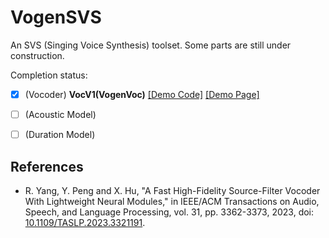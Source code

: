 # VogenSVS

An SVS (Singing Voice Synthesis) toolset. Some parts are still under construction.

Completion status:
- [x] (Vocoder) **VocV1(VogenVoc)** [[Demo Code]](tests/vocv1_demo.ipynb) [[Demo Page]](https://aqtq314.github.io/VogenSVS/VocoderV01/)
- [ ] (Acoustic Model)
- [ ] (Duration Model)


## References

- R. Yang, Y. Peng and X. Hu, "A Fast High-Fidelity Source-Filter Vocoder With Lightweight Neural Modules," in IEEE/ACM Transactions on Audio, Speech, and Language Processing, vol. 31, pp. 3362-3373, 2023, doi: [10.1109/TASLP.2023.3321191](https://doi.org/10.1109/TASLP.2023.3321191).


